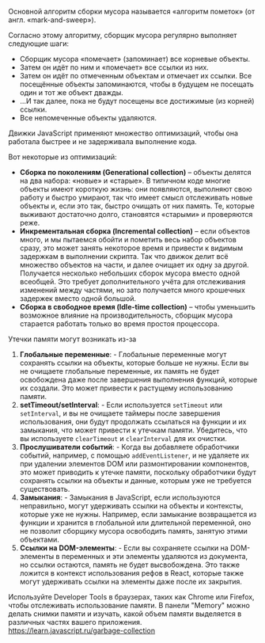 Основной алгоритм сборки мусора называется «алгоритм пометок» (от англ. «mark-and-sweep»).

Согласно этому алгоритму, сборщик мусора регулярно выполняет следующие шаги:

- Сборщик мусора «помечает» (запоминает) все корневые объекты.
- Затем он идёт по ним и «помечает» все ссылки из них.
- Затем он идёт по отмеченным объектам и отмечает их ссылки. Все посещённые объекты запоминаются, чтобы в будущем не посещать один и тот же объект дважды.
- …И так далее, пока не будут посещены все достижимые (из корней) ссылки.
- Все непомеченные объекты удаляются.


Движки JavaScript применяют множество оптимизаций, чтобы она работала быстрее и не задерживала выполнение кода.

Вот некоторые из оптимизаций:

- **Сборка по поколениям (Generational collection)** – объекты делятся на два набора: «новые» и «старые». В типичном коде многие объекты имеют короткую жизнь: они появляются, выполняют свою работу и быстро умирают, так что имеет смысл отслеживать новые объекты и, если это так, быстро очищать от них память. Те, которые выживают достаточно долго, становятся «старыми» и проверяются реже.
- **Инкрементальная сборка (Incremental collection)** – если объектов много, и мы пытаемся обойти и пометить весь набор объектов сразу, это может занять некоторое время и привести к видимым задержкам в выполнении скрипта. Так что движок делит всё множество объектов на части, и далее очищает их одну за другой. Получается несколько небольших сборок мусора вместо одной всеобщей. Это требует дополнительного учёта для отслеживания изменений между частями, но зато получается много крошечных задержек вместо одной большой.
- **Сборка в свободное время (Idle-time collection)** – чтобы уменьшить возможное влияние на производительность, сборщик мусора старается работать только во время простоя процессора.
  
  
Утечки памяти могут возникать из-за 

1. **Глобальные переменные**: - Глобальные переменные могут сохранять ссылки на объекты, которые больше не нужны. Если вы не очищаете глобальные переменные, их память не будет освобождена даже после завершения выполнения функций, которые их создали. Это может привести к растущему использованию памяти. 
2. **setTimeout/setInterval**: - Если используется `setTimeout` или `setInterval`, и вы не очищаете таймеры после завершения использования, они будут продолжать ссылаться на функции и их замыкания, что может привести к утечкам памяти. Убедитесь, что вы используете `clearTimeout` и `clearInterval` для их очистки. 
3. **Прослушиватели событий**: - Когда вы добавляете обработчики событий, например, с помощью `addEventListener`, и не удаляете их при удалении элементов DOM или размонтировании компонентов, это может приводить к утечке памяти, поскольку обработчики будут сохранять ссылки на объекты и данные, которым уже не требуется существовать. 
4. **Замыкания**: - Замыкания в JavaScript, если используются неправильно, могут удерживать ссылки на объекты и контексты, которые уже не нужны. Например, если замыкание возвращается из функции и хранится в глобальной или длительной переменной, оно не позволит сборщику мусора освободить память, занятую этими объектами. 
5. **Ссылки на DOM-элементы**: - Если вы сохраняете ссылки на DOM-элементы в переменных и эти элементы удаляются из документа, но ссылки остаются, память не будет высвобождена. Это также ложится в контекст использования рефов в React, которые также могут удерживать ссылки на элементы даже после их закрытия.

Используйте Developer Tools в браузерах, таких как Chrome или Firefox, чтобы отслеживать использование памяти. В панели "Memory" можно делать снимки памяти и изучать, какой объем памяти выделяется в различных частях вашего приложения.
  https://learn.javascript.ru/garbage-collection